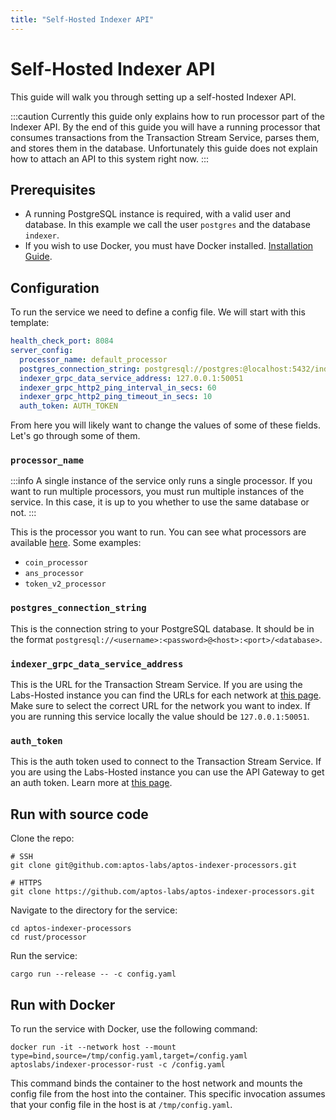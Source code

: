 ```yaml
---
title: "Self-Hosted Indexer API"
---
```


# Self-Hosted Indexer API

This guide will walk you through setting up a self-hosted Indexer API.

:::caution
Currently this guide only explains how to run processor part of the Indexer API. By the end of this guide you will have a running processor that consumes transactions from the Transaction Stream Service, parses them, and stores them in the database. Unfortunately this guide does not explain how to attach an API to this system right now.
:::

## Prerequisites

- A running PostgreSQL instance is required, with a valid user and database. In this example we call the user `postgres` and the database `indexer`.
- If you wish to use Docker, you must have Docker installed. [Installation Guide](https://docs.docker.com/get-docker/).


## Configuration
To run the service we need to define a config file. We will start with this template:

```yaml
health_check_port: 8084
server_config:
  processor_name: default_processor
  postgres_connection_string: postgresql://postgres:@localhost:5432/indexer
  indexer_grpc_data_service_address: 127.0.0.1:50051
  indexer_grpc_http2_ping_interval_in_secs: 60
  indexer_grpc_http2_ping_timeout_in_secs: 10
  auth_token: AUTH_TOKEN
```

From here you will likely want to change the values of some of these fields. Let's go through some of them.

### `processor_name`
:::info
A single instance of the service only runs a single processor. If you want to run multiple processors, you must run multiple instances of the service. In this case, it is up to you whether to use the same database or not.
:::

This is the processor you want to run. You can see what processors are available [here](https://github.com/aptos-labs/aptos-indexer-processors/blob/main/rust/processor/src/processors/mod.rs#L23). Some examples:
- `coin_processor`
- `ans_processor`
- `token_v2_processor`

### `postgres_connection_string`
This is the connection string to your PostgreSQL database. It should be in the format `postgresql://<username>:<password>@<host>:<port>/<database>`.

### `indexer_grpc_data_service_address`
This is the URL for the Transaction Stream Service. If you are using the Labs-Hosted instance you can find the URLs for each network at [this page](../txn-stream/labs-hosted). Make sure to select the correct URL for the network you want to index. If you are running this service locally the value should be `127.0.0.1:50051`.

### `auth_token`
This is the auth token used to connect to the Transaction Stream Service. If you are using the Labs-Hosted instance you can use the API Gateway to get an auth token. Learn more at [this page](../txn-stream/labs-hosted).

## Run with source code
Clone the repo:
```
# SSH
git clone git@github.com:aptos-labs/aptos-indexer-processors.git

# HTTPS
git clone https://github.com/aptos-labs/aptos-indexer-processors.git
```

Navigate to the directory for the service:
```
cd aptos-indexer-processors
cd rust/processor
```

Run the service:
```
cargo run --release -- -c config.yaml
```

## Run with Docker
<!--
This doesn't actually work this very moment because:

1. We don't yet publish the image as indexer-processor-rust
2. We don't tag it as latest.

We'll do that soon though: https://aptos-org.slack.com/archives/C04PRP1K1FZ/p1692732083583659
-->

To run the service with Docker, use the following command:
```
docker run -it --network host --mount type=bind,source=/tmp/config.yaml,target=/config.yaml aptoslabs/indexer-processor-rust -c /config.yaml
```

This command binds the container to the host network and mounts the config file from the host into the container. This specific invocation assumes that your config file in the host is at `/tmp/config.yaml`.
